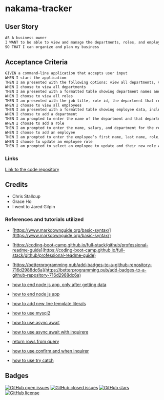 # nakama-tracker

## User Story

```md
AS A business owner
I WANT to be able to view and manage the departments, roles, and employees in my company
SO THAT I can organize and plan my business
```

## Acceptance Criteria

```md
GIVEN a command-line application that accepts user input
WHEN I start the application
THEN I am presented with the following options: view all departments, view all roles, view all employees, add a department, add a role, add an employee, and update an employee role
WHEN I choose to view all departments
THEN I am presented with a formatted table showing department names and department ids
WHEN I choose to view all roles
THEN I am presented with the job title, role id, the department that role belongs to, and the salary for that role
WHEN I choose to view all employees
THEN I am presented with a formatted table showing employee data, including employee ids, first names, last names, job titles, departments, salaries, and managers that the employees report to
WHEN I choose to add a department
THEN I am prompted to enter the name of the department and that department is added to the database
WHEN I choose to add a role
THEN I am prompted to enter the name, salary, and department for the role and that role is added to the database
WHEN I choose to add an employee
THEN I am prompted to enter the employee’s first name, last name, role, and manager, and that employee is added to the database
WHEN I choose to update an employee role
THEN I am prompted to select an employee to update and their new role and this information is updated in the database 
```

### **Links**

[Link to the code repository](https://github.com/MrTofuuu/nakama-tracker)



## Credits

* Chris Stallcup
* Grace Ho
* I went to Jared Gilpin

### References and tutorials utilized
* [https://www.markdownguide.org/basic-syntax/](https://www.markdownguide.org/basic-syntax/)
* [https://coding-boot-camp.github.io/full-stack/github/professional-readme-guide](https://coding-boot-camp.github.io/full-stack/github/professional-readme-guide)
* [https://betterprogramming.pub/add-badges-to-a-github-repository-716d2988dc6a](https://betterprogramming.pub/add-badges-to-a-github-repository-716d2988dc6a)

* [how to end node js app, only after getting data](https://stackoverflow.com/questions/31887113/nodejs-process-exit-prevents-function-from-executing-properly)

* [how to end node js app ](https://www.geeksforgeeks.org/node-js-process-exit-method/)

* [how to add new line template literals ](https://developer.mozilla.org/en-US/docs/Web/JavaScript/Reference/Template_literals)

* [how to use mysql2](https://stackoverflow.com/questions/42373879/node-js-get-result-from-mysql-query)

* [how to use async await ](https://gist.github.com/JeremyEnglert/649cea9de86c67d1ac5327f260c522fa)

* [how to use async await with inquirere ](https://gist.github.com/midnightcodr/bd8f9cd4414f5571774c141d1e0865d8)

* [return rows from query ](https://stackoverflow.com/questions/65661444/nodejs-mysql-query-returning-strange-results-instead-of-records)

* [how to use confirm and when inquirer ](https://www.npmjs.com/package//inquirer#examples)

* [how to use try catch ](https://developer.mozilla.org/en-US/docs/Web/JavaScript/Reference/Statements/try...catch)

## Badges

[![GitHub open issues](https://img.shields.io/github/issues/MrTofuuu/nakama-tracker?style=for-the-badge)](https://github.com/MrTofuuu/nakama-tracker/issues)
[![GitHub closed issues](https://img.shields.io/github/issues-closed/MrTofuuu/nakama-tracker?style=for-the-badge)](https://img.shields.io/github/issues-closed/MrTofuuu/nakama-tracker?style=for-the-badge)
[![GitHub stars](https://img.shields.io/github/stars/MrTofuuu/nakama-tracker?style=for-the-badge)](https://github.com/MrTofuuu/nakama-tracker/stargazers)
[![GitHub license](https://img.shields.io/github/license/mrtofuuu/nakama-tracker?style=for-the-badge)](./LICENSE.md)



